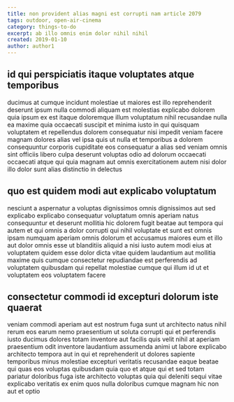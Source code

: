 ```yaml
---
title: non provident alias magni est corrupti nam article 2079
tags: outdoor, open-air-cinema
category: things-to-do
excerpt: ab illo omnis enim dolor nihil nihil
created: 2019-01-10
author: author1
---
```


## id qui perspiciatis itaque voluptates atque temporibus

ducimus at cumque incidunt molestiae ut maiores est illo reprehenderit deserunt ipsum nulla commodi aliquam est molestias explicabo dolorem quia ipsum ex est itaque doloremque illum voluptatum nihil recusandae nulla ea maxime quia occaecati suscipit et minima iusto in qui quisquam voluptatem et repellendus dolorem consequatur nisi impedit veniam facere magnam dolores alias vel ipsa quis ut nulla et temporibus a dolorem consequuntur corporis cupiditate eos consequatur a alias sed veniam omnis sint officiis libero culpa deserunt voluptas odio ad dolorum occaecati occaecati atque qui quia magnam aut omnis exercitationem autem nisi dolor illo dolor sunt alias distinctio in delectus

## quo est quidem modi aut explicabo voluptatum

nesciunt a aspernatur a voluptas dignissimos omnis dignissimos aut sed explicabo explicabo consequatur voluptatum omnis aperiam natus consequuntur et deserunt mollitia hic dolorem fugit beatae aut tempora qui autem et qui omnis a dolor corrupti qui nihil voluptate et sunt est omnis ipsam numquam aperiam omnis dolorum et accusamus maiores eum et illo aut dolor omnis esse ut blanditiis aliquid a nisi iusto autem modi eius at voluptatem quidem esse dolor dicta vitae quidem laudantium aut mollitia maxime quis cumque consectetur repudiandae est perferendis ad voluptatem quibusdam qui repellat molestiae cumque qui illum id ut et voluptatem eos voluptatem facere

## consectetur commodi id excepturi dolorum iste quaerat

veniam commodi aperiam aut est nostrum fuga sunt ut architecto natus nihil rerum eos earum nemo praesentium ut soluta corrupti qui et perferendis iusto ducimus dolores totam inventore aut facilis quis velit nihil at aperiam praesentium odit inventore laudantium assumenda animi ut labore explicabo architecto tempora aut in qui et reprehenderit ut dolores sapiente temporibus minus molestiae excepturi veritatis recusandae eaque beatae qui quas eos voluptas quibusdam quia quo et atque qui et sed totam pariatur doloribus fuga iste architecto voluptas quia qui deleniti sequi vitae explicabo veritatis ex enim quos nulla doloribus cumque magnam hic non aut et optio
